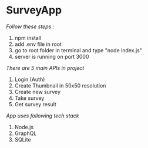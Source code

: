 # SurveyApp

*Follow these steps :*
1. npm install
2. add .env file in root
3. go to root folder in terminal and type "node index.js" 
4. server is running on port 3000


*There are 5 main APIs in project*
1. Login (Auth)
2. Create Thumbnail in 50x50 resolution
3. Create new survey
4. Take survey
5. Get survey result

*App uses following tech stack*
1. Node.js
2. GraphQL
3. SQLite
